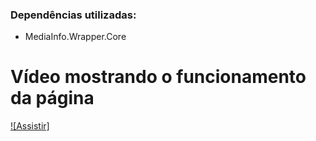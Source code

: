 ### Dependências utilizadas:
- MediaInfo.Wrapper.Core

# Vídeo mostrando o funcionamento da página

[![Assistir]](https://www.youtube.com/watch?v=fFz9Ky5PSk8&ab_channel=ShadyRajab)


